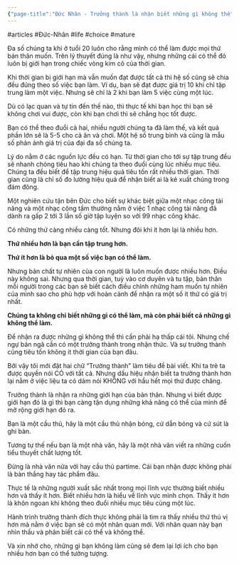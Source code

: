 ```yaml
---
{"page-title":"Đức Nhân - Trưởng thành là nhận biết những gì không thể","url":"https://www.facebook.com/ducnhan89/posts/pfbid0uTTikUDCeKAHf73yFhma6oaXiCFXkJM9FPFYsMVwWmB4hQmsQLdEHR3CFTT69JPJl","telegraph_page_url":"https://telegra.ph/Đức-Nhân---Trưởng-thành-là-nhận-biết-những-gì-không-thể-08-09","telegraph_page_path":"Đức-Nhân---Trưởng-thành-là-nhận-biết-những-gì-không-thể-08-09","dg-publish":true,"permalink":"/2-reading/articals-mad-bear/tran-duc-nhan/khac/truong-thanh-la-nhan-biet-nhung-gi-khong-the/","dgPassFrontmatter":true}
---
```


#articles #Đức-Nhân #life #choice #mature

Đa số chúng ta khi ở tuổi 20 luôn cho rằng mình có thể làm được mọi thứ bản thân muốn. Trên lý thuyết đúng là như vậy, nhưng những cái có thể đó luôn bị giới hạn trong chiếc vòng kim cô của thời gian.

Khi thời gian bị giới hạn mà vẫn muốn đạt được tất cả thì hệ số cũng sẽ chia đều đúng theo số việc bạn làm. Ví dụ, bạn sẽ đạt được giá trị 10 khi chỉ tập trung làm một việc. Nhưng sẽ chỉ là 2 khi bạn làm 5 việc cùng một lúc.

Dù có lạc quan và tự tin đến thế nào, thì thực tế khi bạn học thì bạn sẽ không chơi vui được, còn khi bạn chơi thì sẽ chẳng học tốt được.

Bạn có thể theo đuổi cả hai, nhiều người chúng ta đã làm thế, và kết quả phần lớn sẽ là 5-5 cho cả ăn và chơi. Một hệ số trung bình và cũng là mẫu số phản ảnh giá trị của đại đa số chúng ta.

Lý do nằm ở các nguồn lực đều có hạn. Từ thời gian cho tới sự tập trung đều sẽ nhanh chóng tiêu hao khi chúng ta theo đuổi cùng lúc nhiều mục tiêu. Chúng ta đều biết để tập trung hiệu quả tiêu tốn rất nhiều thời gian. Thời gian cũng là chỉ số đo lường hiệu quả để nhận biết ai là kẻ xuất chúng trong đám đông.

Một nghiên cứu tận bên Đức cho biết sự khác biệt giữa một nhạc công tài năng và một nhạc công tầm thường nằm ở việc 1 nhạc công tài năng đã dành ra gấp 2 tới 3 lần số giờ tập luyện so với 99 nhạc công khác.

Có những thứ càng nhiều càng tốt. Nhưng đôi khi ít hơn lại là nhiều hơn.

**Thứ nhiều hơn là bạn cần tập trung hơn.**

**Thứ ít hơn là bỏ qua một số việc bạn có thể làm.**

Nhưng bản chất tự nhiên của con người là luôn muốn được nhiều hơn. Điều này không sai. Nhưng qua thời gian, tuỳ vào cơ duyên và tu tập, bản thân mỗi người trong các bạn sẽ biết cách điều chỉnh những ham muốn tự nhiên của mình sao cho phù hợp với hoàn cảnh để nhận ra một số ít thứ có giá trị nhất.

**Chúng ta không chỉ biết những gì có thể làm, mà còn phải biết cả những gì không thể làm.**

Để nhận ra được những gì không thể thì cần phải hạ thấp cái tôi. Nhưng chế ngự bản ngã cần có một trưởng thành trong nhận thức. Và sự trưởng thành cũng tiêu tốn không ít thời gian của bạn đâu.

Bởi vậy tôi mới đặt hai chữ “Trưởng thành” làm tiêu đề bài viết. Khi ta trẻ ta được quyền nói CÓ với tất cả. Nhưng dấu hiệu nhận biết ta trưởng thành hơn lại nằm ở việc liệu ta có dám nói KHÔNG với hầu hết mọi thứ được chăng.

Trưởng thành là nhận ra những giới hạn của bản thân. Nhưng vì biết được giới hạn đó là gì thì bạn càng tận dụng những khả năng có thể của mình để mở rộng giới hạn đó ra.

Bạn là một cầu thủ, hãy là một cầu thủ nhận bóng, cứ dẫn bóng và cứ sút là ghi bàn.

Tương tự thế nếu bạn là một nhà văn, hãy là một nhà văn viết ra những cuốn tiểu thuyết chất lượng tốt.

Đừng là nhà văn nửa vời hay cầu thủ partime. Cái bạn nhận được không phải là bàn thắng hay tác phẩm đâu.

Thực tế là những người xuất sắc nhất trong mọi lĩnh vực thường biết nhiều hơn và thấy ít hơn. Biết nhiều hơn là hiểu về lĩnh vực mình chọn. Thấy ít hơn là khôn ngoan khi không theo đuổi nhiều mục tiêu cùng một lúc.

Hành trình trưởng thành đích thực không phải là tìm ra thấy nhiều thứ thú vị hơn mà nằm ở việc bạn sẽ có một nhãn quan mới. Với nhãn quan này bạn nhìn thấu và phân biết cái có thể và không thể.

Và xin nhớ cho, những gì bạn không làm cũng sẽ đem lại lợi ích cho bạn nhiều hơn bạn có thể tưởng tượng.